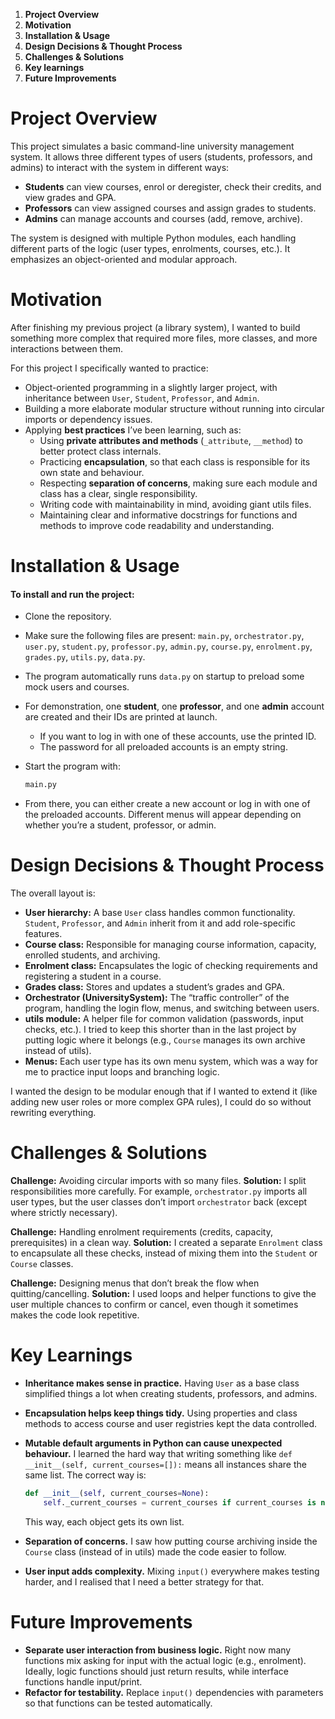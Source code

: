 1. **Project Overview** 
2. **Motivation** 
3. **Installation & Usage** 
4. **Design Decisions & Thought Process**
5. **Challenges & Solutions** 
6. **Key learnings** 
7. **Future Improvements** 



# Project Overview

This project simulates a basic command-line university management system. It allows three different types of users (students, professors, and admins) to interact with the system in different ways:

* **Students** can view courses, enrol or deregister, check their credits, and view grades and GPA.
* **Professors** can view assigned courses and assign grades to students.
* **Admins** can manage accounts and courses (add, remove, archive).

The system is designed with multiple Python modules, each handling different parts of the logic (user types, enrolments, courses, etc.). It emphasizes an object-oriented and modular approach.

# Motivation

After finishing my previous project (a library system), I wanted to build something more complex that required more files, more classes, and more interactions between them.

For this project I specifically wanted to practice:

* Object-oriented programming in a slightly larger project, with inheritance between `User`, `Student`, `Professor`, and `Admin`.
* Building a more elaborate modular structure without running into circular imports or dependency issues.
* Applying **best practices** I’ve been learning, such as:
  * Using **private attributes and methods** (`_attribute`, `__method`) to better protect class internals.
  * Practicing **encapsulation**, so that each class is responsible for its own state and behaviour.
  * Respecting **separation of concerns**, making sure each module and class has a clear, single responsibility.
  * Writing code with maintainability in mind, avoiding giant utils files.
  * Maintaining clear and informative docstrings for functions and methods to improve code readability and understanding.


# Installation & Usage

#### To install and run the project:

* Clone the repository.
* Make sure the following files are present:
  `main.py`, `orchestrator.py`, `user.py`, `student.py`, `professor.py`, `admin.py`, `course.py`, `enrolment.py`, `grades.py`, `utils.py`, `data.py`.
* The program automatically runs `data.py` on startup to preload some mock users and courses.
* For demonstration, one **student**, one **professor**, and one **admin** account are created and their IDs are printed at launch.

  * If you want to log in with one of these accounts, use the printed ID.
  * The password for all preloaded accounts is an empty string.
* Start the program with:

  ```python
  main.py
  ```
* From there, you can either create a new account or log in with one of the preloaded accounts. Different menus will appear depending on whether you’re a student, professor, or admin.


# Design Decisions & Thought Process

The overall layout is:

* **User hierarchy:** A base `User` class handles common functionality. `Student`, `Professor`, and `Admin` inherit from it and add role-specific features.
* **Course class:** Responsible for managing course information, capacity, enrolled students, and archiving.
* **Enrolment class:** Encapsulates the logic of checking requirements and registering a student in a course.
* **Grades class:** Stores and updates a student’s grades and GPA.
* **Orchestrator (UniversitySystem):** The “traffic controller” of the program, handling the login flow, menus, and switching between users.
* **utils module:** A helper file for common validation (passwords, input checks, etc.). I tried to keep this shorter than in the last project by putting logic where it belongs (e.g., `Course` manages its own archive instead of utils).
* **Menus:** Each user type has its own menu system, which was a way for me to practice input loops and branching logic.

I wanted the design to be modular enough that if I wanted to extend it (like adding new user roles or more complex GPA rules), I could do so without rewriting everything.

# Challenges & Solutions

**Challenge:** Avoiding circular imports with so many files.
**Solution:** I split responsibilities more carefully. For example, `orchestrator.py` imports all user types, but the user classes don’t import `orchestrator` back (except where strictly necessary).

**Challenge:** Handling enrolment requirements (credits, capacity, prerequisites) in a clean way.
**Solution:** I created a separate `Enrolment` class to encapsulate all these checks, instead of mixing them into the `Student` or `Course` classes.

**Challenge:** Designing menus that don’t break the flow when quitting/cancelling.
**Solution:** I used loops and helper functions to give the user multiple chances to confirm or cancel, even though it sometimes makes the code look repetitive.

# Key Learnings

* **Inheritance makes sense in practice.** Having `User` as a base class simplified things a lot when creating students, professors, and admins.
* **Encapsulation helps keep things tidy.** Using properties and class methods to access course and user registries kept the data controlled.
* **Mutable default arguments in Python can cause unexpected behaviour.**
  I learned the hard way that writing something like `def __init__(self, current_courses=[]):` means all instances share the same list. The correct way is:

  ```python
  def __init__(self, current_courses=None):
      self._current_courses = current_courses if current_courses is not None else []
  ```

  This way, each object gets its own list.
* **Separation of concerns.** I saw how putting course archiving inside the `Course` class (instead of in utils) made the code easier to follow.
* **User input adds complexity.** Mixing `input()` everywhere makes testing harder, and I realised that I need a better strategy for that.

# Future Improvements

* **Separate user interaction from business logic.** Right now many functions mix asking for input with the actual logic (e.g., enrolment). Ideally, logic functions should just return results, while interface functions handle input/print.
* **Refactor for testability.** Replace `input()` dependencies with parameters so that functions can be tested automatically.
